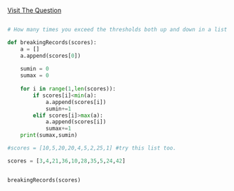 [Visit The Question](https://www.hackerrank.com/challenges/breaking-best-and-worst-records/problem)
```Python

# How many times you exceed the thresholds both up and down in a list

def breakingRecords(scores):
    a = []
    a.append(scores[0])
    
    sumin = 0
    sumax = 0
    
    for i in range(1,len(scores)):
        if scores[i]<min(a):
            a.append(scores[i])
            sumin+=1
        elif scores[i]>max(a):
            a.append(scores[i])
            sumax+=1
    print(sumax,sumin)

#scores = [10,5,20,20,4,5,2,25,1] #try this list too.

scores = [3,4,21,36,10,28,35,5,24,42]


breakingRecords(scores)
```
